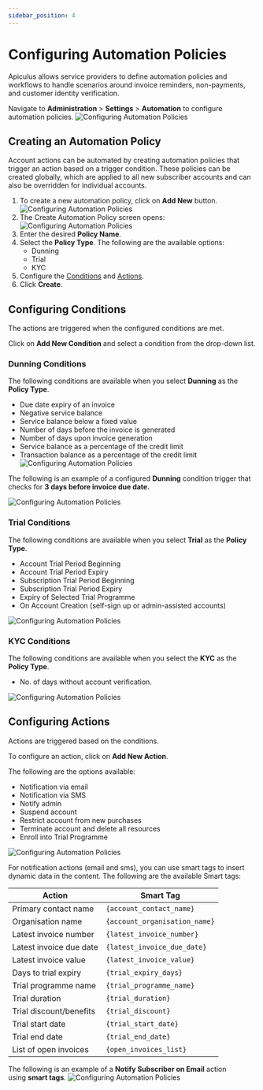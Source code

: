 ```yaml
---
sidebar_position: 4
---
```

# Configuring Automation Policies

Apiculus allows service providers to define automation policies and workflows to handle scenarios around invoice reminders, non-payments, and customer identity verification.

Navigate to **Administration** > **Settings** > **Automation** to configure automation policies.
![Configuring Automation Policies](img/ConfiguringAutomationPolicies1.png)

## Creating an Automation Policy

Account actions can be automated by creating automation policies that trigger an action based on a trigger condition. These policies can be created globally, which are applied to all new subscriber accounts and can also be overridden for individual accounts.

1. To create a new automation policy, click on **Add New** button.
      ![Configuring Automation Policies](img/ConfiguringAutomationPolicies2.png)
2. The Create Automation Policy screen opens:
	  ![Configuring Automation Policies](img/ConfiguringAutomationPolicies3.png)
1. Enter the desired **Policy Name**.
2. Select the **Policy Type**. The following are the available options:
	- Dunning
	- Trial
	- KYC
3. Configure the [Conditions](#configuring-conditions) and [Actions](#configuring-actions).
4. Click **Create**.	
## Configuring Conditions

The actions are triggered when the configured conditions are met.

Click on **Add New Condition** and select a condition from the drop-down list.
### Dunning Conditions
The following conditions are available when you select **Dunning** as the **Policy Type**.

- Due date expiry of an invoice
- Negative service balance
- Service balance below a fixed value
- Number of days before the invoice is generated
- Number of days upon invoice generation
- Service balance as a percentage of the credit limit
- Transaction balance as a percentage of the credit limit
![Configuring Automation Policies](img/ConfiguringAutomationPolicies9.png)

The following is an example of a configured **Dunning** condition trigger that checks for **3 days before invoice due date.**

![Configuring Automation Policies](img/ConfiguringAutomationPolicies6.png)

### Trial Conditions
The following conditions are available when you select **Trial** as the **Policy Type**.

- Account Trial Period Beginning
- Account Trial Period Expiry
- Subscription Trial Period Beginning
- Subscription Trial Period Expiry
- Expiry of Selected Trial Programme
- On Account Creation (self-sign up or admin-assisted accounts)

![Configuring Automation Policies](img/ConfiguringAutomationPolicies5.png)

### KYC Conditions
The following conditions are available when you select the **KYC** as the **Policy Type**.

- No. of days without account verification.

![Configuring Automation Policies](img/ConfiguringAutomationPolicies4.png)

## Configuring Actions
Actions are triggered based on the conditions.

To configure an action, click on **Add New Action**.

The following are the options available:

- Notification via email
- Notification via SMS
- Notify admin
- Suspend account
- Restrict account from new purchases
- Terminate account and delete all resources
- Enroll into Trial Programme

![Configuring Automation Policies](img/ConfiguringAutomationPolicies7.png)

For notification actions (email and sms), you can use smart tags to insert dynamic data in the content. The following are the available Smart tags:

| Action                  | Smart Tag                     |
| ----------------------- | ----------------------------- |
| Primary contact name    | `{account_contact_name}`      |
| Organisation name       | `{account_organisation_name}` |
| Latest invoice number   | `{latest_invoice_number}`     |
| Latest invoice due date | `{latest_invoice_due_date}`   |
| Latest invoice value    | `{latest_invoice_value}`      |
| Days to trial expiry    | `{trial_expiry_days}`         |
| Trial programme name    | `{trial_programme_name}`      |
| Trial duration          | `{trial_duration}`            |
| Trial discount/benefits | `{trial_discount}`            |
| Trial start date        | `{trial_start_date}`          |
| Trial end date          | `{trial_end_date}`            |
| List of open invoices   | `{open_invoices_list}`        |

The following is an example of a **Notify Subscriber on Email** action using **smart tags**.
![Configuring Automation Policies](img/ConfiguringAutomationPolicies8.png)
